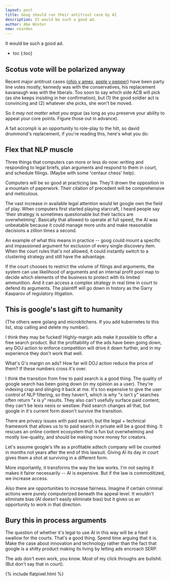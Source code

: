 ```yaml
---
layout: post
title: Goog should run their antitrust case by AI
description: It would be such a good ad.
author: Abe Winter
new: noindex
---
```


It would be such a good ad.

* toc
{:toc}

## Scotus vote will be polarized anyway

Recent major antitrust cases ([ohio v amex](https://en.wikipedia.org/wiki/Ohio_v._American_Express_Co.), [apple v pepper](https://en.wikipedia.org/wiki/Apple_v_Pepper)) have been party line votes mostly;
kennedy was with the conservatives, his replacement kavanaugh was with the liberals.
Too soon to say which side ACB will pick (as she keeps insisting in her confirmation), but (1) the good soldier act is convincing and (2) whatever she picks, she won't be moved.

So *it may not matter what you argue* (as long as you preserve your ability to appeal your core points. Figure those out in advance).

A fait accompli is an opportunity to role-play to the hilt, so david drummond's replacement, if you're reading this, here's what you do:

## Flex that NLP muscle

Three things that computers can more or less do now:
writing and responding to legal briefs, plan arguments and respond to them in court, and schedule filings.
(Maybe with some 'centaur chess' help).

Computers will be so good at practicing law.
They'll drown the opposition in a mountain of paperwork.
Their citation of precedent will be comprehensive and meticulous.

The vast increase in available legal attention would let google own the field of play.
When computers first started playing starcraft, I heard people say 'their strategy is sometimes questionable but their tactics are overwhelming'.
Basically that allowed to operate at full speed, the AI was unbeatable because it could manage more units and make reasonable decisions a zillion times a second.

An example of what this means in practice --
goog could mount a specific and impassioned argument for exclusion of every single discovery item.
When the court rules that's not allowed, it could instantly switch to a clustering strategy and still have the advantage.

If the court chooses to restrict the volume of filings and arguments, the system can use likelihood of arguments and an internal profit pool map to decide which elements of the business to protect with its limited ammunition.
And it can access a complex strategy in real time in court to defend its arguments.
The plaintiff will go down in history as the Garry Kasparov of regulatory litigation.

## This is google's last gift to humanity

(The others were golang and microkitchens. If you add kubernetes to this list, stop calling and delete my number).

I think they may be fucked!
Highly-margin ads make it possible to offer a free search product.
But the profitability of the ads have been going down, any DOJ action to enforce competition will drive it down further, and in my experience they don't work that well.

What's G's margin on ads?
How far will DOJ action reduce the price of them?
If these numbers cross it's over.

I think the transition from free to paid search is a good thing.
The quality of google search has been going down (in my opinion as a user).
They're indexing crap and slinging it back at me.
It's too expensive to give the user control of NLP filtering, so they haven't, which is why "x isn't y" searches often return "x is y" results.
They also can't usefully surface paid content; they can't be lexis nexis or westlaw.
Paid search changes all that, but google in it's current form doesn't survive the transition.

There are privacy issues with paid search, but the legal + technical framework that allows us to to paid search in private will be a good thing.
It rescues an online content ecosystem that is fun but overwhelming and mostly low-quality, and should be making more money for creators.

Let's assume google's life as a profitable adtech company will be counted in months not years after the end of this lawsuit.
Giving AI its day in court gives them a shot at surviving in a different form.

More importantly, it transforms the way the law works.
I'm not saying it makes it fairer necessarily -- AI is expensive.
But if the law is commoditized, we increase access.

Also there are opportunities to increase fairness.
Imagine if certain criminal actions were purely computerized beneath the appeal level.
It wouldn't eliminate bias (AI doesn't easily eliminate bias) but it gives us an opportunity to work in that direction.

## Bury this in process arguments

The question of whether it's legal to use AI in this way will be a hard swallow for the courts.
That's a good thing.
Spend time arguing that it is.
Make the case about innovation and technology rather than the fact that google is a shitty product making its living by letting ads encroach SERP.

The ads don't even work, you know.
Most of my click throughs are bullshit.
(But don't say that in court).

{% include flatpixel.html %}

